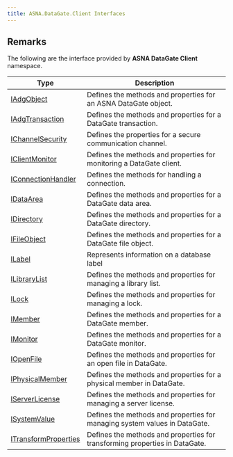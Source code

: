 ```yaml
---
title: ASNA.DataGate.Client Interfaces
---
```


## Remarks

The following are the interface provided by **ASNA DataGate Client** namespace.


| Type | Description |
| --- | --- |
| [IAdgObject](/reference/datagate/data-gate-client/i-adg-object.html) | Defines the methods and properties for an ASNA DataGate object. |
| [IAdgTransaction](/reference/datagate/data-gate-client/i-adg-transaction.html) | Defines the methods and properties for a DataGate transaction. |
| [IChannelSecurity](/reference/datagate/data-gate-client/i-channel-security.html) | Defines the properties for a secure communication channel. |
| [IClientMonitor](/reference/datagate/data-gate-client/i-client-monitor.html) | Defines the methods and properties for monitoring a DataGate client. |
| [IConnectionHandler](/reference/datagate/data-gate-client/i-connection-handler.html) | Defines the methods for handling a connection. |
| [IDataArea](/reference/datagate/data-gate-client/i-data-area.html) | Defines the methods and properties for a DataGate data area. |
| [IDirectory](/reference/datagate/data-gate-client/i-directory.html) | Defines the methods and properties for a DataGate directory. |
| [IFileObject](/reference/datagate/data-gate-client/i-file-object.html) | Defines the methods and properties for a DataGate file object. |
| [ILabel](/reference/datagate/data-gate-client/i-label.html) | Represents information on a database label |
| [ILibraryList](/reference/datagate/data-gate-client/i-library-list.html) | Defines the methods and properties for managing a library list. |
| [ILock](/reference/datagate/data-gate-client/i-lock.html) | Defines the methods and properties for managing a lock. |
| [IMember](/reference/datagate/data-gate-client/i-member.html) | Defines the methods and properties for a DataGate member. |
| [IMonitor](/reference/datagate/data-gate-client/i-monitor.html) | Defines the methods and properties for a DataGate monitor. |
| [IOpenFile](/reference/datagate/data-gate-client/i-open-file.html) | Defines the methods and properties for an open file in DataGate. |
| [IPhysicalMember](/reference/datagate/data-gate-client/i-physical-member.html) | Defines the methods and properties for a physical member in DataGate. |
| [IServerLicense](/reference/datagate/data-gate-client/i-server-license.html) | Defines the methods and properties for managing a server license. |
| [ISystemValue](/reference/datagate/data-gate-client/i-system-value.html) | Defines the methods and properties for managing system values in DataGate. |
| [ITransformProperties](/reference/datagate/data-gate-client/i-transform-properties.html) | Defines the methods and properties for transforming properties in DataGate. |
